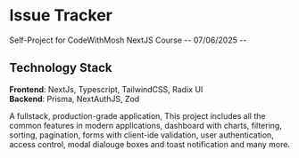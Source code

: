 # Issue Tracker
Self-Project for CodeWithMosh NextJS Course
-- 07/06/2025 --

## Technology Stack
 **Frontend**: NextJs, Typescript, TailwindCSS, Radix UI </br>
 **Backend**: Prisma, NextAuthJS, Zod

 

A fullstack, production-grade application, This project includes all the common features in modern applications, dashboard with charts, filtering, sorting, pagination, forms with client-ide validation, user authentication, access control, modal dialouge boxes and toast notification and many more.
